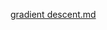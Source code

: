 [gradient descent.md](https://github.com/mmammammammamma/mmammammammamma.github.io/files/9695517/gradient.descent.md)
